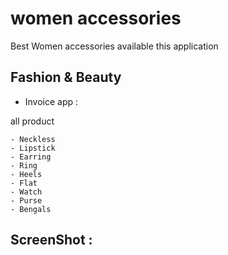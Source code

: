 # women accessories

Best Women accessories available this application  

## Fashion & Beauty

- Invoice app :

all product

    - Neckless
    - Lipstick
    - Earring
    - Ring
    - Heels
    - Flat
    - Watch
    - Purse
    - Bengals
    
   
## ScreenShot :



   


